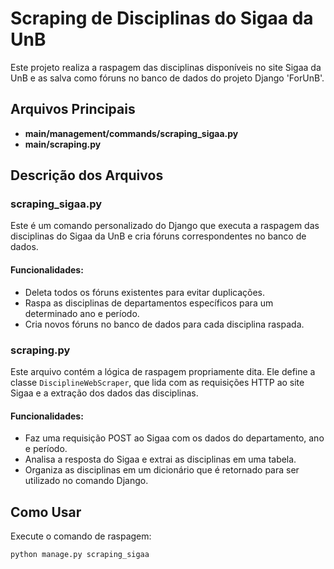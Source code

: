 # Scraping de Disciplinas do Sigaa da UnB

Este projeto realiza a raspagem das disciplinas disponíveis no site Sigaa da UnB e as salva como fóruns no banco de dados do projeto Django 'ForUnB'.

## Arquivos Principais

- **main/management/commands/scraping_sigaa.py**
- **main/scraping.py**

## Descrição dos Arquivos

### scraping_sigaa.py

Este é um comando personalizado do Django que executa a raspagem das disciplinas do Sigaa da UnB e cria fóruns correspondentes no banco de dados.

#### Funcionalidades:
- Deleta todos os fóruns existentes para evitar duplicações.
- Raspa as disciplinas de departamentos específicos para um determinado ano e período.
- Cria novos fóruns no banco de dados para cada disciplina raspada.

### scraping.py
Este arquivo contém a lógica de raspagem propriamente dita. Ele define a classe `DisciplineWebScraper`, que lida com as requisições HTTP ao site Sigaa e a extração dos dados das disciplinas.

#### Funcionalidades:
- Faz uma requisição POST ao Sigaa com os dados do departamento, ano e período.
- Analisa a resposta do Sigaa e extrai as disciplinas em uma tabela.
- Organiza as disciplinas em um dicionário que é retornado para ser utilizado no comando Django.

## Como Usar

Execute o comando de raspagem:
```bash
python manage.py scraping_sigaa
```